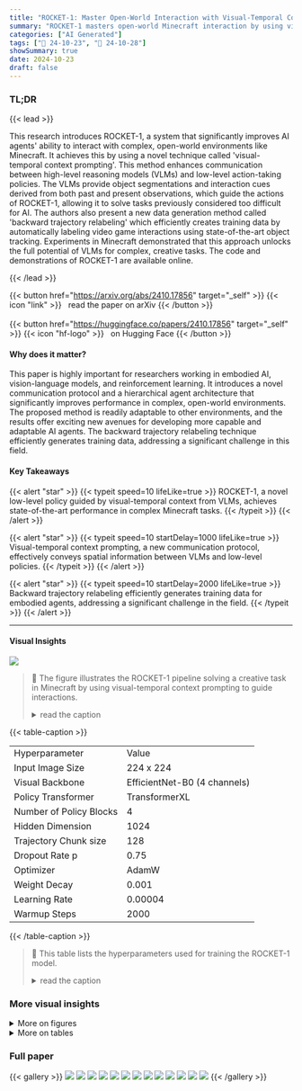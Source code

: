 ```yaml
---
title: "ROCKET-1: Master Open-World Interaction with Visual-Temporal Context Prompting"
summary: "ROCKET-1 masters open-world Minecraft interaction by using visual-temporal context prompting, enabling VLMs to effectively guide low-level policies for complex tasks."
categories: ["AI Generated"]
tags: ["🔖 24-10-23", "🤗 24-10-28"]
showSummary: true
date: 2024-10-23
draft: false
---
```


### TL;DR


{{< lead >}}

This research introduces ROCKET-1, a system that significantly improves AI agents' ability to interact with complex, open-world environments like Minecraft.  It achieves this by using a novel technique called 'visual-temporal context prompting'. This method enhances communication between high-level reasoning models (VLMs) and low-level action-taking policies.  The VLMs provide object segmentations and interaction cues derived from both past and present observations, which guide the actions of ROCKET-1, allowing it to solve tasks previously considered too difficult for AI.  The authors also present a new data generation method called 'backward trajectory relabeling' which efficiently creates training data by automatically labeling video game interactions using state-of-the-art object tracking. Experiments in Minecraft demonstrated that this approach unlocks the full potential of VLMs for complex, creative tasks.  The code and demonstrations of ROCKET-1 are available online.

{{< /lead >}}


{{< button href="https://arxiv.org/abs/2410.17856" target="_self" >}}
{{< icon "link" >}} &nbsp; read the paper on arXiv
{{< /button >}}
<br><br>
{{< button href="https://huggingface.co/papers/2410.17856" target="_self" >}}
{{< icon "hf-logo" >}} &nbsp; on Hugging Face
{{< /button >}}

#### Why does it matter?
This paper is highly important for researchers working in embodied AI, vision-language models, and reinforcement learning.  It introduces a novel communication protocol and a hierarchical agent architecture that significantly improves performance in complex, open-world environments. The proposed method is readily adaptable to other environments, and the results offer exciting new avenues for developing more capable and adaptable AI agents.  The backward trajectory relabeling technique efficiently generates training data, addressing a significant challenge in this field.
#### Key Takeaways

{{< alert "star" >}}
{{< typeit speed=10 lifeLike=true >}} ROCKET-1, a novel low-level policy guided by visual-temporal context from VLMs, achieves state-of-the-art performance in complex Minecraft tasks. {{< /typeit >}}
{{< /alert >}}

{{< alert "star" >}}
{{< typeit speed=10 startDelay=1000 lifeLike=true >}} Visual-temporal context prompting, a new communication protocol, effectively conveys spatial information between VLMs and low-level policies. {{< /typeit >}}
{{< /alert >}}

{{< alert "star" >}}
{{< typeit speed=10 startDelay=2000 lifeLike=true >}} Backward trajectory relabeling efficiently generates training data for embodied agents, addressing a significant challenge in the field. {{< /typeit >}}
{{< /alert >}}

------
#### Visual Insights



![](figures/figures_1_0.png)

> 🔼 The figure illustrates the ROCKET-1 pipeline solving a creative task in Minecraft by using visual-temporal context prompting to guide interactions.
> <details>
> <summary>read the caption</summary>
> Figure 1 | Our pipeline solves creative tasks, such as get the obsidian in the original Minecraft version, using the action space identical to human players (mouse & keyboard). We present a novel instruction interface, visual-temporal context prompting, under which we learn a spatial-sensitive policy, ROCKET-1. VLMs identify regions of interest within each observation, effectively guiding ROCKET-1 interactions.
> </details>







{{< table-caption >}}
<br><table id='8' style='font-size:16px'><tr><td>Hyperparameter</td><td>Value</td></tr><tr><td>Input Image Size</td><td>224 x 224</td></tr><tr><td>Visual Backbone</td><td>EfficientNet-B0 (4 channels)</td></tr><tr><td>Policy Transformer</td><td>TransformerXL</td></tr><tr><td>Number of Policy Blocks</td><td>4</td></tr><tr><td>Hidden Dimension</td><td>1024</td></tr><tr><td>Trajectory Chunk size</td><td>128</td></tr><tr><td>Dropout Rate p</td><td>0.75</td></tr><tr><td>Optimizer</td><td>AdamW</td></tr><tr><td>Weight Decay</td><td>0.001</td></tr><tr><td>Learning Rate</td><td>0.00004</td></tr><tr><td>Warmup Steps</td><td>2000</td></tr></table>{{< /table-caption >}}

> 🔼 This table lists the hyperparameters used for training the ROCKET-1 model.
> <details>
> <summary>read the caption</summary>
> Table 1 | Hyperparameters for training ROCKET-1.
> </details>



### More visual insights

<details>
<summary>More on figures
</summary>


![](figures/figures_3_0.png)

> 🔼 Figure 2 illustrates five different pipelines for embodied decision-making, highlighting the differences in how they connect vision-language models (VLMs) to low-level policies.
> <details>
> <summary>read the caption</summary>
> Figure 2 | Different pipelines in solving embodied decision-making tasks. (a) End-to-end pipeline modeling token sequences of language, observations, and actions. (b) Language prompting: VLMs decompose instructions for language-conditioned policy execution. (c) Latent prompting: maps discrete behavior tokens to low-level actions. (d) Future-image prompting: fine-tunes VLMs and diffusion models for image-conditioned control. (e) Visual-temporal prompting: VLMs generate segmentations and interaction cues to guide ROCKET-1.
> </details>



![](figures/figures_4_0.png)

> 🔼 Figure 3 illustrates the architecture of ROCKET-1, showing how it processes interaction types, observations, and object segmentations to predict actions using a causal transformer.
> <details>
> <summary>read the caption</summary>
> Figure 3 | ROCKET-1 architecture. ROCKET-1 processes interaction types (c), observations (o), and object segmentations (m) to predict actions (a) using a causal transformer. Observations and segmentations are concatenated and passed through a visual backbone for deep fusion. Interaction types and segmentations are randomly dropped with a set probability during training.
> </details>



![](figures/figures_5_0.png)

> 🔼 The figure illustrates the backward trajectory relabeling pipeline in Minecraft, showing how SAM-2 is used to generate object segmentations for training ROCKET-1.
> <details>
> <summary>read the caption</summary>
> Figure 4 | Trajectory relabeling pipeline in Minecraft. A bounding box and point selection are applied to the image center in the frame preceding the interaction event to identify the interaction object. SAM-2 is then run in reverse temporal order for a specified duration, with the interaction type remaining consistent throughout.
> </details>



![](figures/figures_6_0.png)

> 🔼 The figure illustrates the hierarchical agent architecture of ROCKET-1, showing how GPT-40, Molmo, SAM-2, and ROCKET-1 work together to solve complex tasks using visual-temporal context prompting.
> <details>
> <summary>read the caption</summary>
> Figure 5 | A hierarchical agent structure based on our proposed visual-temporal context prompting. A GPT-40 model decomposes complex tasks into steps based on the current observation, while the Molmo model identifies interactive objects by outputting points. SAM-2 segments these objects based on the point prompts, and ROCKET-1 uses the object masks and interaction types to make decisions. GPT-40 and Molmo run at low frequencies, while SAM-2 and ROCKET-1 operate at the same frequency as the environment.
> </details>



![](figures/figures_7_0.png)

> 🔼 The figure shows a benchmark of 12 tasks in Minecraft designed to evaluate the open-world interaction capabilities of agents, emphasizing spatial reasoning and zero-shot generalization.
> <details>
> <summary>read the caption</summary>
> Figure 6 | A benchmark for evaluating open-world interaction capabilities of agents. The benchmark contains six interaction types in Minecraft, totaling 12 tasks. Unlike previous benchmarks, these tasks emphasize interacting with objects at specific spatial locations. For example, in “hunt the sheep in the right fence,” the task fails if the agent kills the sheep on the left side. Some tasks, such as “place the oak door on the diamond block,” never appear in the training set. It is also designed to evaluate zero-shot generalization capabilities.
> </details>



![](figures/figures_8_0.png)

> 🔼 Figure 7 shows screenshots of the ROCKET-1 agent successfully completing several long-horizon tasks in Minecraft, showcasing its ability to handle complex, multi-step processes.
> <details>
> <summary>read the caption</summary>
> Figure 7 | Screenshots of our agent when completing long-horizon tasks.
> </details>



</details>




<details>
<summary>More on tables
</summary>


{{< table-caption >}}
<br><table id='4' style='font-size:18px'><tr><td rowspan="2">Method</td><td rowspan="2">Prompt</td><td colspan="2">Hunt</td><td colspan="2">Mine</td><td colspan="2">Interact</td><td colspan="2">Navigate</td><td colspan="2">Tool</td><td colspan="2">Place</td><td rowspan="2">Overall</td></tr><tr><td></td><td></td><td></td><td></td><td></td><td></td><td></td><td></td><td></td><td></td><td></td><td></td></tr><tr><td>VPT-bc</td><td>N/A</td><td>13</td><td>16</td><td>0</td><td>13</td><td>3</td><td>31</td><td>0</td><td>9</td><td>0</td><td>0</td><td>0</td><td>0</td><td>7</td></tr><tr><td>STEVE-1</td><td>Human</td><td>0</td><td>6</td><td>0</td><td>69</td><td>0</td><td>3</td><td>0</td><td>31</td><td>91</td><td>6</td><td>16</td><td>0</td><td>19</td></tr><tr><td>GROOT-1</td><td>Human</td><td>9</td><td>22</td><td>0</td><td>6</td><td>3</td><td>6</td><td>0</td><td>3</td><td>47</td><td>13</td><td>3</td><td>0</td><td>9</td></tr><tr><td>ROCKET-1</td><td>Molmo</td><td>91+82</td><td>84+62</td><td>78+78</td><td>75+6</td><td>81+78</td><td>50+19</td><td>78+78</td><td>97 +66</td><td>94+3</td><td>91+78</td><td>72+56</td><td>91+91</td><td>82+63</td></tr><tr><td>ROCKET-1</td><td>Human</td><td>94+85</td><td>91+69</td><td>91+91</td><td>94+25</td><td>94+91</td><td>91+60</td><td>97+97</td><td>97+66</td><td>97+6</td><td>97+84</td><td>94+78</td><td>97+97</td><td>95+76</td></tr></table>{{< /table-caption >}}
> 🔼 {{ table.description }}
> <details>
> <summary>read the caption</summary>
> {{ table.caption }}
> </details>


> Table 2 presents the average success rates of different methods on 12 Minecraft tasks, comparing human performance with several automated agents.


{{< table-caption >}}
<table id='4' style='font-size:16px'><tr><td>Method</td><td>Communication Protocol</td><td>Policy</td><td>↗</td><td></td><td></td><td></td><td></td><td></td><td></td></tr><tr><td>DEPS</td><td>language</td><td>STEVE-1</td><td>95%</td><td>75%</td><td>15%</td><td>2%</td><td>15%</td><td>0%</td><td>0%</td></tr><tr><td>MineDreamer*</td><td>future image</td><td>STEVE-1</td><td>95%</td><td>-</td><td>-</td><td>-</td><td>0%</td><td>0%</td><td>0%</td></tr><tr><td>OmniJarvis</td><td>latent code</td><td>GROOT-1</td><td>95%</td><td>90%</td><td>20%</td><td>8%</td><td>40%</td><td>0%</td><td>0%</td></tr><tr><td>Ours</td><td>visual-temporal context</td><td>ROCKET-1</td><td>100%</td><td>100%</td><td>45%</td><td>25%</td><td>75%</td><td>50%</td><td>70%</td></tr></table>{{< /table-caption >}}
> 🔼 {{ table.description }}
> <details>
> <summary>read the caption</summary>
> {{ table.caption }}
> </details>


> Table 3 compares the success rates of several hierarchical agent architectures on seven long-horizon Minecraft tasks, highlighting the superior performance of the visual-temporal context prompting approach.


{{< table-caption >}}
<br><table id='2' style='font-size:14px'><tr><td>Variants</td><td>P-GAP</td><td>FPS ↑</td><td></td><td>↑</td></tr><tr><td>baseline (w/o sam2)</td><td>3</td><td>0.9</td><td>84%</td><td>82%</td></tr><tr><td>baseline (w/o sam2)</td><td>30</td><td>9.2</td><td>0%</td><td>3%</td></tr><tr><td>+sam2_ tiny</td><td>30</td><td>5.4</td><td>84%</td><td>69%</td></tr><tr><td>+sam2_ small</td><td>30</td><td>5.1</td><td>88%</td><td>50%</td></tr><tr><td>+sam2 base _plus</td><td>30</td><td>3.0</td><td>88%</td><td>63%</td></tr><tr><td>+sam2_ large</td><td>30</td><td>2.4</td><td>91%</td><td>78%</td></tr></table>{{< /table-caption >}}
> 🔼 {{ table.description }}
> <details>
> <summary>read the caption</summary>
> {{ table.caption }}
> </details>


> Table 4 shows the effect of different sizes of SAM-2 models on the success rate and inference speed of the agent in two Minecraft tasks, considering the interval between prompts generated by Molmo.


{{< table-caption >}}
<br><table id='9' style='font-size:14px'><tr><td>Interaction Type Fusion</td><td>Hunt T</td><td>Mine ( T</td></tr><tr><td>in transformer layer</td><td>72%</td><td>69%</td></tr><tr><td>in visual backbone</td><td>91%</td><td>78%</td></tr></table>{{< /table-caption >}}
> 🔼 {{ table.description }}
> <details>
> <summary>read the caption</summary>
> {{ table.caption }}
> </details>


> Table 5 shows the comparison of two different approaches of interaction-type information fusion in the visual backbone and transformer layer, indicating the impact of fusion location on the success rate of 'Hunt' and 'Mine' tasks.


</details>


### Full paper

{{< gallery >}}
<img src="paper_images/1.png" class="grid-w50 md:grid-w33 xl:grid-w25" />
<img src="paper_images/2.png" class="grid-w50 md:grid-w33 xl:grid-w25" />
<img src="paper_images/3.png" class="grid-w50 md:grid-w33 xl:grid-w25" />
<img src="paper_images/4.png" class="grid-w50 md:grid-w33 xl:grid-w25" />
<img src="paper_images/5.png" class="grid-w50 md:grid-w33 xl:grid-w25" />
<img src="paper_images/6.png" class="grid-w50 md:grid-w33 xl:grid-w25" />
<img src="paper_images/7.png" class="grid-w50 md:grid-w33 xl:grid-w25" />
<img src="paper_images/8.png" class="grid-w50 md:grid-w33 xl:grid-w25" />
<img src="paper_images/9.png" class="grid-w50 md:grid-w33 xl:grid-w25" />
<img src="paper_images/10.png" class="grid-w50 md:grid-w33 xl:grid-w25" />
<img src="paper_images/11.png" class="grid-w50 md:grid-w33 xl:grid-w25" />
<img src="paper_images/12.png" class="grid-w50 md:grid-w33 xl:grid-w25" />
<img src="paper_images/13.png" class="grid-w50 md:grid-w33 xl:grid-w25" />
{{< /gallery >}}